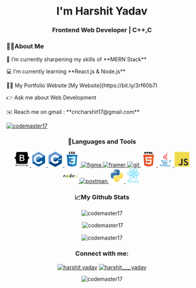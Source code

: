 <h1 align="center"> I'm Harshit Yadav</h1>
<h3 align="center">Frontend Web Developer | C++,C</h3>


<h3 align="left">🙋‍♂️About Me</h3>


<p align="left">  🎯 I’m currently sharpening my skills of **MERN Stack** </p>  

<p align="left">  💻 I’m currently learning **React.js & Node.js** </p>  

 <p align="left"> 👨‍💻 My Portfolio Website [My Website](https://bit.ly/3rf60b7) </p>  

<p align="left"> 👉 Ask me about Web Development </p>  

<p align="left"> ✉️ Reach me on gmail : **cricharshit17@gmail.com** </p>  

 <p align="leftnow about my experiences [Resume](https://bit.ly/3SDQ3XH) </p>  
 
 
<p align="center"> <a href="https://github.com/ryo-ma/github-profile-trophy"><img src="https://github-profile-trophy.vercel.app/?username=codemaster17" alt="codemaster17" /></a> </p>
       
          

<h3 align="center">🚀Languages and Tools</h3>
<p align="center"> <a href="https://getbootstrap.com" target="_blank" rel="noreferrer"> 
 <img src="https://raw.githubusercontent.com/devicons/devicon/master/icons/bootstrap/bootstrap-plain-wordmark.svg" alt="bootstrap" width="40" height="40"/> </a> <a href="https://www.cprogramming.com/" target="_blank" rel="noreferrer">
 <img src="https://raw.githubusercontent.com/devicons/devicon/master/icons/c/c-original.svg" alt="c" width="40" height="40"/> </a> <a href="https://www.w3schools.com/cpp/" target="_blank" rel="noreferrer">
 <img src="https://raw.githubusercontent.com/devicons/devicon/master/icons/cplusplus/cplusplus-original.svg" alt="cplusplus" width="40" height="40"/> </a> <a href="https://www.w3schools.com/css/" target="_blank" rel="noreferrer"> 
 <img src="https://raw.githubusercontent.com/devicons/devicon/master/icons/css3/css3-original-wordmark.svg" alt="css3" width="40" height="40"/> </a> <a href="https://www.figma.com/" target="_blank" rel="noreferrer"> <img src="https://www.vectorlogo.zone/logos/figma/figma-icon.svg" alt="figma" width="40" height="40"/> </a> <a href="https://www.framer.com/" target="_blank" rel="noreferrer"> 
<img src="https://www.vectorlogo.zone/logos/framer/framer-icon.svg" alt="framer" width="40" height="40"/> </a> <a href="https://git-scm.com/" target="_blank" rel="noreferrer">
<img src="https://www.vectorlogo.zone/logos/git-scm/git-scm-icon.svg" alt="git" width="40" height="40"/> </a> <a href="https://www.w3.org/html/" target="_blank" rel="noreferrer">
<img src="https://raw.githubusercontent.com/devicons/devicon/master/icons/html5/html5-original-wordmark.svg" alt="html5" width="40" height="40"/> </a> <a href="https://www.java.com" target="_blank" rel="noreferrer"> 
<img src="https://raw.githubusercontent.com/devicons/devicon/master/icons/java/java-original.svg" alt="java" width="40" height="40"/> </a> <a href="https://developer.mozilla.org/en-US/docs/Web/JavaScript" target="_blank" rel="noreferrer">
<img src="https://raw.githubusercontent.com/devicons/devicon/master/icons/javascript/javascript-original.svg" alt="javascript" width="40" height="40"/> </a> <a href="https://nodejs.org" target="_blank" rel="noreferrer">
<img src="https://raw.githubusercontent.com/devicons/devicon/master/icons/nodejs/nodejs-original-wordmark.svg" alt="nodejs" width="40" height="40"/> </a> <a href="https://postman.com" target="_blank" rel="noreferrer">
<img src="https://www.vectorlogo.zone/logos/getpostman/getpostman-icon.svg" alt="postman" width="40" height="40"/> </a> <a href="https://www.python.org" target="_blank" rel="noreferrer"> 
<img src="https://raw.githubusercontent.com/devicons/devicon/master/icons/python/python-original.svg" alt="python" width="40" height="40"/> </a> <a href="https://reactjs.org/" target="_blank" rel="noreferrer"> 
<img src="https://raw.githubusercontent.com/devicons/devicon/master/icons/react/react-original-wordmark.svg" alt="react" width="40" height="40"/> </a> </p>


<h3 align="center">📈My Github Stats</h3>
<p align="center">
<p align="center"><img align="center" src="https://github-readme-stats.vercel.app/api/top-langs?username=codemaster17&show_icons=true&locale=en&layout=compact&theme=react&hide_border=true&bg_color=0D1117" alt="codemaster17" /></p>

<p align="center">&nbsp;<img align="center" src="https://github-readme-stats.vercel.app/api?username=codemaster17&show_icons=true&locale=en&theme=react&hide_border=true&bg_color=0D1117" alt="codemaster17" /></p>

<p align="center"><img align="center" src="https://github-readme-streak-stats.herokuapp.com/?user=codemaster17&theme=react&hide_border=true&bg_color=0D1117" alt="codemaster17" /></p>
</p>
<h3 align="center">Connect with me:</h3>
<p align="center">
<a href="https://linkedin.com/in/harshit yadav" target="blank"><img align="center" src="https://raw.githubusercontent.com/rahuldkjain/github-profile-readme-generator/master/src/images/icons/Social/linked-in-alt.svg" alt="harshit yadav" height="30" width="40" /></a>
<a href="https://instagram.com/harshit._._.yadav" target="blank"><img align="center" src="https://raw.githubusercontent.com/rahuldkjain/github-profile-readme-generator/master/src/images/icons/Social/instagram.svg" alt="harshit._._.yadav" height="30" width="40" /></a>
</p>


<p align="center"> <img src="https://komarev.com/ghpvc/?username=codemaster17&label=Profile%20views&color=5F8D4E&style=flat" alt="codemaster17" /> </p>  
